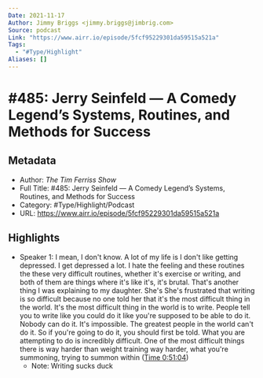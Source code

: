 ```yaml
---
Date: 2021-11-17
Author: Jimmy Briggs <jimmy.briggs@jimbrig.com>
Source: podcast
Link: "https://www.airr.io/episode/5fcf95229301da59515a521a"
Tags:
  - "#Type/Highlight"
Aliases: []
---
```


# \#485: Jerry Seinfeld — A Comedy Legend’s Systems, Routines, and Methods for Success

## Metadata

* Author: *The Tim Ferriss Show*
* Full Title: #485: Jerry Seinfeld — A Comedy Legend’s Systems, Routines, and Methods for Success
* Category: #Type/Highlight/Podcast
* URL: https://www.airr.io/episode/5fcf95229301da59515a521a

## Highlights

* Speaker 1: I mean, I don't know. A lot of my life is I don't like getting depressed. I get depressed a lot. I hate the feeling and these routines the these very difficult routines, whether it's exercise or writing, and both of them are things where it's like it's, it's brutal. That's another thing I was explaining to my daughter. She's She's frustrated that writing is so difficult because no one told her that it's the most difficult thing in the world. It's the most difficult thing in the world is to write. People tell you to write like you could do it like you're supposed to be able to do it. Nobody can do it. It's impossible. The greatest people in the world can't do it. So if you're going to do it, you should first be told. What you are attempting to do is incredibly difficult. One of the most difficult things there is way harder than weight training way harder, what you're summoning, trying to summon within ([Time 0:51:04](https://www.airr.io/quote/600fd16fbe5965dfd5dab63f))
  * Note: Writing sucks duck
